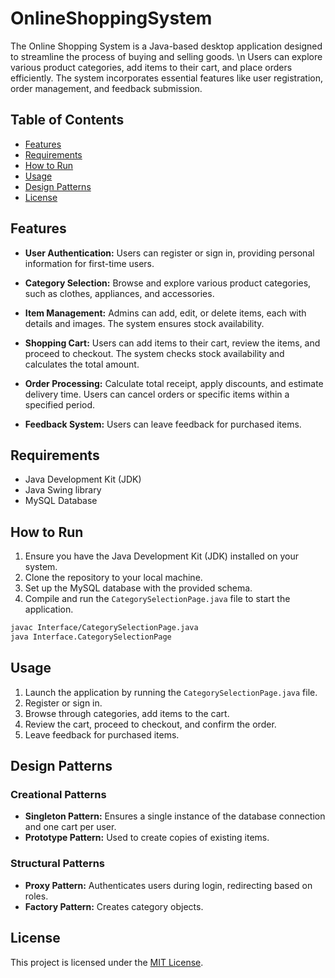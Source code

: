 # OnlineShoppingSystem

The Online Shopping System is a Java-based desktop application designed to streamline the process of buying and selling goods. \n Users can explore various product categories, add items to their cart, and place orders efficiently. The system incorporates essential features like user registration, order management, and feedback submission.

## Table of Contents

- [Features](#features)
- [Requirements](#requirements)
- [How to Run](#how-to-run)
- [Usage](#usage)
- [Design Patterns](#design-patterns)
- [License](#license)

## Features

- **User Authentication:** Users can register or sign in, providing personal information for first-time users.

- **Category Selection:** Browse and explore various product categories, such as clothes, appliances, and accessories.

- **Item Management:** Admins can add, edit, or delete items, each with details and images. The system ensures stock availability.

- **Shopping Cart:** Users can add items to their cart, review the items, and proceed to checkout. The system checks stock availability and calculates the total amount.

- **Order Processing:** Calculate total receipt, apply discounts, and estimate delivery time. Users can cancel orders or specific items within a specified period.

- **Feedback System:** Users can leave feedback for purchased items.

## Requirements

- Java Development Kit (JDK)
- Java Swing library
- MySQL Database

## How to Run

1. Ensure you have the Java Development Kit (JDK) installed on your system.
2. Clone the repository to your local machine.
3. Set up the MySQL database with the provided schema.
4. Compile and run the `CategorySelectionPage.java` file to start the application.

```bash
javac Interface/CategorySelectionPage.java
java Interface.CategorySelectionPage
```

## Usage

1. Launch the application by running the `CategorySelectionPage.java` file.
2. Register or sign in.
3. Browse through categories, add items to the cart.
4. Review the cart, proceed to checkout, and confirm the order.
5. Leave feedback for purchased items.

## Design Patterns

### Creational Patterns

- **Singleton Pattern:** Ensures a single instance of the database connection and one cart per user.
- **Prototype Pattern:** Used to create copies of existing items.

### Structural Patterns

- **Proxy Pattern:** Authenticates users during login, redirecting based on roles.
- **Factory Pattern:** Creates category objects.

## License

This project is licensed under the [MIT License](LICENSE).
